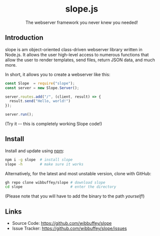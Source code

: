<h1 align="center">slope.js</h1>
<p align="center">The webserver framework you never knew you needed!</p>

## Introduction

slope is am object-oriented class-driven webserver library written in Node.js. It allows the user high-level access to numerous functions that allow the user to render templates, send files, return JSON data, and much more.

In short, it allows you to create a webserver like this:

```javascript
const Slope  = require("slope");
const server = new Slope.Server();

server.routes.add("/", (client, result) => {
  result.send("Hello, world!")
});

server.run();
```

(Try it -- this is completely working Slope code!)

## Install

Install and update using [npm](https://npmjs.org):

```sh
npm i -g slope  # install slope
slope -h        # make sure it works
```

Alternatively, for the latest and most unstable version, clone with GitHub:

```sh
gh repo clone wibbuffey/slope # download slope
cd slope                      # enter the directory
```

(Please note that you will have to add the binary to the path *yourself!*)

## Links

- Source Code: https://github.com/wibbuffey/slope
- Issue Tracker: https://github.com/wibbuffey/slope/issues
